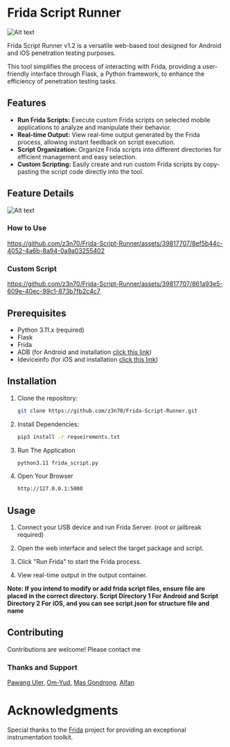 
# Frida Script Runner

![Alt text](https://raw.githubusercontent.com/z3n70/Frida-Script-Runner/main/FSR-logo.png?token=GHSAT0AAAAAAB2UAMETIWMNS5FMUJYWSNOGZMIQLVQ#")

Frida Script Runner v1.2 is a versatile web-based tool designed for Android and iOS penetration testing purposes.

This tool simplifies the process of interacting with Frida, providing a user-friendly interface through Flask, a Python framework, to enhance the efficiency of penetration testing tasks.

## Features

- **Run Frida Scripts:** Execute custom Frida scripts on selected mobile applications to analyze and manipulate their behavior.
- **Real-time Output:** View real-time output generated by the Frida process, allowing instant feedback on script execution.
- **Script Organization:** Organize Frida scripts into different directories for efficient management and easy selection.
- **Custom Scripting:** Easily create and run custom Frida scripts by copy-pasting the script code directly into the tool.

## Feature Details
![Alt text](https://raw.githubusercontent.com/z3n70/Frida-Script-Runner/main/static/image.png)

### How to Use
https://github.com/z3n70/Frida-Script-Runner/assets/39817707/8ef5b44c-4052-4a6b-8a94-0a9a03255402

### Custom Script
https://github.com/z3n70/Frida-Script-Runner/assets/39817707/861a93e5-609e-40ec-99c1-873b7fb2c4c7

## Prerequisites

- Python 3.11.x (required)
- Flask
- Frida
- ADB (for Android and installation [click this link](https://beebom.com/how-to-install-adb-windows-mac/))
- Ideviceinfo (for iOS and installation [click this link](https://command-not-found.com/ideviceinfo))

## Installation

1. Clone the repository:

   ```bash
   git clone https://github.com/z3n70/Frida-Script-Runner.git

2. Install Dependencies:

   ```bash
   pip3 install -r requeirements.txt

3. Run The Application

   ```bash
   python3.11 frida_script.py

4. Open Your Browser

   ```bash
   http://127.0.0.1:5000

## Usage
1. Connect your USB device and run Frida Server. (root or jailbreak required)

2. Open the web interface and select the target package and script.

3. Click "Run Frida" to start the Frida process.

4. View real-time output in the output container.

**Note: If you intend to modify or add frida script files, ensure file are placed in the correct directory. Script Directory 1 For Android and Script Directory 2 For iOS, and you can see script.json for structure file and name**

## Contributing
Contributions are welcome! Please contact me 

### Thanks and Support
[Pawang Uler](https://github.com/karjok), [Om-Yud](https://github.com/Yudha-ard), [Mas Gondrong](https://github.com/xcapri), [Alfan](https://github.com/alfanilham) 

# Acknowledgments
Special thanks to the [Frida](https://frida.re/) project for providing an exceptional instrumentation toolkit.
